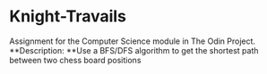 # Knight-Travails
Assignment for the Computer Science module in The Odin Project.
**Description: **Use a BFS/DFS algorithm to get the shortest path between two chess board positions
